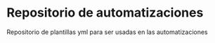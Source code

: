 # Repositorio de automatizaciones
Repositorio de plantillas yml para ser usadas en las automatizaciones

